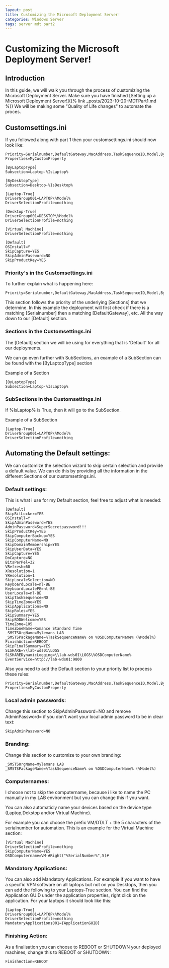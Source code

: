 ```yaml
---
layout: post
title: Customizing the Microsoft Deployment Server!
categories: Windows Server
tags: server mdt part2
---
```


# Customizing the Microsoft Deployment Server!

## Introduction

In this guide, we will walk you through the process of customizing the Microsoft Deployment Server. Make sure you have finished [Setting up a Microsoft Deployment Server!]({% link _posts/2023-10-20-MDTPart1.md %}) We will be making some "Quality of Life changes" to automate the proces.

## Customsettings.ini

If you followed along with part 1 then your customsettings.ini should now look like:

```
Priority=Serialnumber,DefaultGateway,MacAddress,TaskSequenceID,Model,ByLaptopType,ByDesktopType
Properties=MyCustomProperty

[ByLaptopType]
Subsection=Laptop-%IsLaptop%

[ByDesktopType]
Subsection=Desktop-%IsDesktop%

[Laptop-True]
DriverGroup001=LAPTOP\%Model%
DriverSelectionProfile=nothing

[Desktop-True]
DriverGroup001=DESKTOP\%Model%
DriverSelectionProfile=nothing

[Virtual Machine]
DriverSelectionProfile=nothing

[Default]
OSInstall=Y
SkipCapture=YES
SkipAdminPassword=NO
SkipProductKey=YES
```

### Priority's in the Customsettings.ini

To further explain what is happening here:

```
Priority=Serialnumber,DefaultGateway,MacAddress,TaskSequenceID,Model,ByLaptopType,ByDesktopType
```

This section follows the priority of the underlying [Sections] that we determine.
In this example the deployment will first check if there is a matching [Serialnumber] then a matching [DefaultGateway], etc. All the way down to our [Default] section.

### Sections in the Customsettings.ini

The [Default] section we will be using for everything that is 'Default' for all our deployments.

We can go even further with SubSections, an example of a SubSection can be found with the [ByLaptopType] section

Example of a Section

```
[ByLaptopType]
Subsection=Laptop-%IsLaptop%
```

### SubSections in the Customsettings.ini

If %IsLaptop% is True, then it will go to the SubSection.

Example of a SubSection
```
[Laptop-True]
DriverGroup001=LAPTOP\%Model%
DriverSelectionProfile=nothing
```

## Automating the Default settings:

We can customize the selection wizard to skip certain selection and provide a default value. We can do this by providing all the information in the different Sections of our customsettings.ini.

### Default settings:

This is what i use for my Default section, feel free to adjust what is needed:

```
[Default]
SkipBitLocker=YES
OSInstall=Y
SkipAdminPassword=YES
AdminPassword=SuperSecretpassword!!!
SkipProductKey=YES
SkipComputerBackup=YES
SkipComputerName=NO
SkipDomainMembership=YES
SkipUserData=YES
SkipCapture=YES
DoCapture=NO
BitsPerPel=32
VRefresh=60
XResolution=1
YResolution=1
SkipLocaleSelection=NO
KeyboardLocale=nl-BE
KeyboardLocalePE=nl-BE
UserLocale=nl-BE
SkipTaskSequence=NO
SkipTimeZone=YES
SkipApplications=NO
SkipRoles=YES
SkipSummary=YES
SkipBDDWelcome=YES
TimeZone=105
TimeZoneName=Romance Standard Time
_SMSTSOrgName=Mylemans LAB
_SMSTSPackageName=%TaskSequenceName% on %OSDComputerName% (%Model%)
FinishAction=REBOOT
SkipFinalSummary=YES
SLSHARE=\\lab-wds01\LOGS
SLSHAREDynamicLogging=\\lab-wds01\LOGS\%OSDComputerName%
EventService=http://lab-wds01:9800
```

Also you need to add the Default section to your priority list to process these rules:

```
Priority=Serialnumber,DefaultGateway,MacAddress,TaskSequenceID,Model,ByLaptopType,ByDesktopType,Default
Properties=MyCustomProperty
```

### Local admin passwords:

Change this section to SkipAdminPassword=NO and remove AdminPassword= if you don't want your local admin password to be in clear text:

```
SkipAdminPassword=NO
```

### Branding:

Change this section to customize to your own branding:

```
_SMSTSOrgName=Mylemans LAB
_SMSTSPackageName=%TaskSequenceName% on %OSDComputerName% (%Model%)
```

### Computernames:

I choose not to skip the computername, because i like to name the PC manually in my LAB environment but you can change this if you want.

You can also automaticly name your devices based on the device type (Laptop,Dekstop and/or Virtual Machine). 

For example you can choose the prefix VM/DT/LT + the 5 characters of the serialnumber for automation. This is an example for the Virtual Machine section:

```
[Virtual Machine]
DriverSelectionProfile=nothing
SkipComputerName=YES
OSDComputername=VM-#Right("%SerialNumber%",5)#
```

### Mandatory Applications:

You can also add Mandatory Applications.
For example if you want to have a specific VPN software on all laptops but not on you Desktops, then you can add the following to your Laptops-True section.
You can find the Application GUID under the application properties, right click on the application. For your laptops it should look like this:

```
[Laptop-True]
DriverGroup001=LAPTOP\%Model%
DriverSelectionProfile=nothing
MandatoryApplications001={ApplicationGUID}
```

### Finishing Action:

As a finalisation you can choose to REBOOT or SHUTDOWN your deployed machines, change this to REBOOT or SHUTDOWN:

```
FinishAction=REBOOT
```